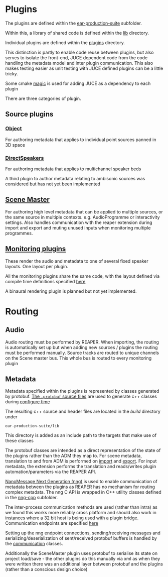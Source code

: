 # Plugins
The plugins are defined within the [ear-production-suite](https://github.com/ebu/ear-production-suite/tree/main/ear-production-suite) subfolder.

Within this, a library of shared code is defined within the [lib](https://github.com/ebu/ear-production-suite/tree/main/ear-production-suite/lib) directory.

Individual plugins are defined within the [plugins](https://github.com/ebu/ear-production-suite/tree/main/ear-production-suite/plugins) directory.

This distinction is partly to enable code reuse between plugins, but also serves to isolate the front-end, JUCE dependent code from the code handling the metadata model and inter plugin communication. This also makes testing easier as
unit testing with JUCE defined plugins can be a little tricky.

Some cmake [magic](https://github.com/ebu/ear-production-suite/blob/main/cmake_modules/juce_helpers.cmake) is used for adding JUCE as a dependency to each plugin

There are three categories of plugin.
## Source plugins
### [Object](https://github.com/ebu/ear-production-suite/tree/main/ear-production-suite/plugins/object)
For authoring metadata that applies to individual point sources panned in 3D space
### [DirectSpeakers](https://github.com/ebu/ear-production-suite/tree/main/ear-production-suite/plugins/direct_speakers)
For authoring metadata that applies to multichannel speaker beds

A third plugin to author metadata relating to ambisonic sources was considered but has not yet been implemented

## [Scene Master](https://github.com/ebu/ear-production-suite/tree/main/ear-production-suite/plugins/scene)
For authoring high level metadata that can be applied to multiple sources, or the same source in multiple contexts. e.g. AudioProgramme or interactivity settings. Also handles communication with the reaper extension during import and export and muting unused inputs when monitoring multiple programmes.

## [Monitoring plugins](https://github.com/ebu/ear-production-suite/tree/main/ear-production-suite/plugins/monitoring)
These render the audio and metadata to one of several fixed speaker layouts. One layout per plugin.

All the monitoring plugins share the same code, with the layout defined via compile time definitions specified [here](https://github.com/ebu/ear-production-suite/blob/main/ear-production-suite/plugins/monitoring/CMakeLists.txt)

A binaural rendering plugin is planned but not yet implemented.

# Routing
## Audio
Audio routing must be performed by REAPER. When importing, the routing is automatically set up but when adding new sources / plugins the routing must be performed manually.
Source tracks are routed to unique channels on the Scene master bus. This whole bus is routed to every monitoring plugin
## Metadata
Metadata specified within the plugins is represented by classes generated by protobuf. [The `.protobuf` source files](https://github.com/ebu/ear-production-suite/tree/main/ear-production-suite/lib/messages) are used to generate c++ classes during [configure time](https://github.com/ebu/ear-production-suite/blob/081fc5c63295962003839bd5f799e5eadcecd09b/ear-production-suite/lib/CMakeLists.txt#L11)

The resulting c++ source and header files are located in the *build* directory under

    ear-production-suite/lib

This directory is added as an include path to the targets that make use of these classes

The protobuf classes are intended as a direct representation of the state of the plugins rather than the ADM they map to. For scene metadata, translation to and from ADM is performed on [import](https://github.com/ebu/ear-production-suite/blob/main/ear-production-suite/lib/include/programme_store_adm_populator.hpp) and [export](https://github.com/ebu/ear-production-suite/blob/main/ear-production-suite/lib/include/programme_store_adm_serializer.hpp). For input metadata, the extension performs the translation and reads/writes plugin automation/parameters via the REAPER API.

[NanoMessage Next Generation (nng)](https://nng.nanomsg.org/) is used to enable communication of metadata between the plugins as REAPER has no mechanism for routing complex metadata.
The nng C API is wrapped in C++ utility classes defined in the [nng-cpp](https://github.com/ebu/ear-production-suite/tree/main/ear-production-suite/lib/include/nng-cpp) subfolder.


The inter-process communication methods are used (rather than intra) as we found this works more reliably cross platform and should also work in instances where a 32 bit host is being used with a plugin bridge. Communication endpoints are specified [here](https://github.com/ebu/ear-production-suite/tree/main/ear-production-suite/lib/include/detail/constants.hpp)

Setting up the nng endpoint connections, sending/receiving messages and serializing/deserialization of sent/received protobuf buffers is handled by the [communication](https://github.com/ebu/ear-production-suite/tree/main/ear-production-suite/lib/include/communication) classes.

Additionally the SceneMaster plugin uses protobuf to serialise its state on project load/save - the other plugins do this manually via xml as when they were written there was an additional layer between protobuf and the plugins (rather than a conscious design choice)

